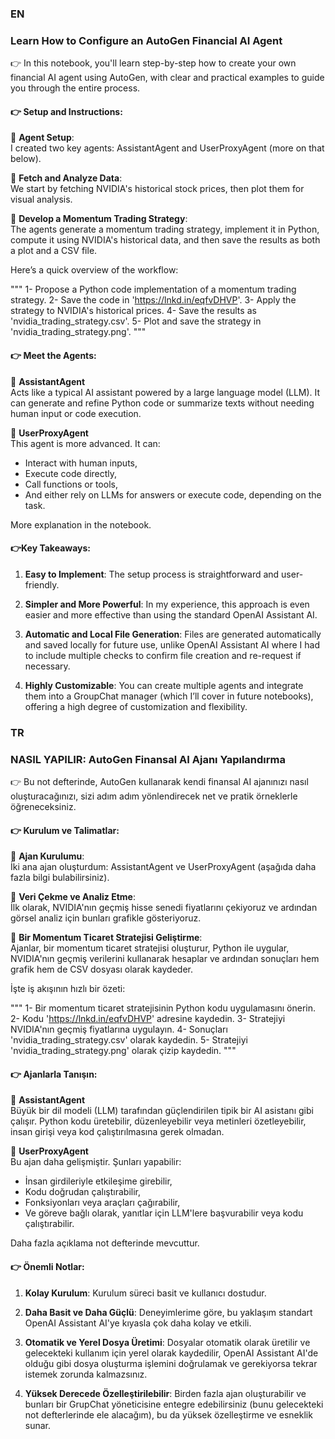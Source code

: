 ### EN
### Learn How to Configure an AutoGen Financial AI Agent

👉 In this notebook, you'll learn step-by-step how to create your own financial AI agent using AutoGen, with clear and practical examples to guide you through the entire process.

#### 👉 Setup and Instructions:
🔹 **Agent Setup**:  
I created two key agents: AssistantAgent and UserProxyAgent (more on that below).

🔹 **Fetch and Analyze Data**:  
We start by fetching NVIDIA's historical stock prices, then plot them for visual analysis.

🔹 **Develop a Momentum Trading Strategy**:  
The agents generate a momentum trading strategy, implement it in Python, compute it using NVIDIA's historical data, and then save the results as both a plot and a CSV file.

Here’s a quick overview of the workflow:

"""
1- Propose a Python code implementation of a momentum trading strategy.
2- Save the code in 'https://lnkd.in/eqfvDHVP'.
3- Apply the strategy to NVIDIA's historical prices.
4- Save the results as 'nvidia_trading_strategy.csv'.
5- Plot and save the strategy in 'nvidia_trading_strategy.png'.
"""

#### 👉 Meet the Agents:

🔹 **AssistantAgent**  
Acts like a typical AI assistant powered by a large language model (LLM). It can generate and refine Python code or summarize texts without needing human input or code execution.

🔹 **UserProxyAgent**  
This agent is more advanced. It can:
- Interact with human inputs,
- Execute code directly,
- Call functions or tools, 
- And either rely on LLMs for answers or execute code, depending on the task.

More explanation in the notebook.

#### 👉Key Takeaways:

1. **Easy to Implement**: The setup process is straightforward and user-friendly.

2. **Simpler and More Powerful**: In my experience, this approach is even easier and more effective than using the standard OpenAI Assistant AI.

3. **Automatic and Local File Generation**: Files are generated automatically and saved locally for future use, unlike OpenAI Assistant AI where I had to include multiple checks to confirm file creation and re-request if necessary.

4. **Highly Customizable**: You can create multiple agents and integrate them into a GroupChat manager (which I’ll cover in future notebooks), offering a high degree of customization and flexibility.

### TR
### NASIL YAPILIR: AutoGen Finansal AI Ajanı Yapılandırma

👉 Bu not defterinde, AutoGen kullanarak kendi finansal AI ajanınızı nasıl oluşturacağınızı, sizi adım adım yönlendirecek net ve pratik örneklerle öğreneceksiniz.

#### 👉 Kurulum ve Talimatlar:
🔹 **Ajan Kurulumu**:  
İki ana ajan oluşturdum: AssistantAgent ve UserProxyAgent (aşağıda daha fazla bilgi bulabilirsiniz).

🔹 **Veri Çekme ve Analiz Etme**:  
İlk olarak, NVIDIA'nın geçmiş hisse senedi fiyatlarını çekiyoruz ve ardından görsel analiz için bunları grafikle gösteriyoruz.

🔹 **Bir Momentum Ticaret Stratejisi Geliştirme**:  
Ajanlar, bir momentum ticaret stratejisi oluşturur, Python ile uygular, NVIDIA'nın geçmiş verilerini kullanarak hesaplar ve ardından sonuçları hem grafik hem de CSV dosyası olarak kaydeder.

İşte iş akışının hızlı bir özeti:

"""
1- Bir momentum ticaret stratejisinin Python kodu uygulamasını önerin.
2- Kodu 'https://lnkd.in/eqfvDHVP' adresine kaydedin.
3- Stratejiyi NVIDIA'nın geçmiş fiyatlarına uygulayın.
4- Sonuçları 'nvidia_trading_strategy.csv' olarak kaydedin.
5- Stratejiyi 'nvidia_trading_strategy.png' olarak çizip kaydedin.
"""

#### 👉 Ajanlarla Tanışın:

🔹 **AssistantAgent**  
Büyük bir dil modeli (LLM) tarafından güçlendirilen tipik bir AI asistanı gibi çalışır. Python kodu üretebilir, düzenleyebilir veya metinleri özetleyebilir, insan girişi veya kod çalıştırılmasına gerek olmadan.

🔹 **UserProxyAgent**  
Bu ajan daha gelişmiştir. Şunları yapabilir:
- İnsan girdileriyle etkileşime girebilir,
- Kodu doğrudan çalıştırabilir,
- Fonksiyonları veya araçları çağırabilir,
- Ve göreve bağlı olarak, yanıtlar için LLM'lere başvurabilir veya kodu çalıştırabilir.

Daha fazla açıklama not defterinde mevcuttur.

#### 👉 Önemli Notlar:

1. **Kolay Kurulum**: Kurulum süreci basit ve kullanıcı dostudur.

2. **Daha Basit ve Daha Güçlü**: Deneyimlerime göre, bu yaklaşım standart OpenAI Assistant AI'ye kıyasla çok daha kolay ve etkili.

3. **Otomatik ve Yerel Dosya Üretimi**: Dosyalar otomatik olarak üretilir ve gelecekteki kullanım için yerel olarak kaydedilir, OpenAI Assistant AI'de olduğu gibi dosya oluşturma işlemini doğrulamak ve gerekiyorsa tekrar istemek zorunda kalmazsınız.

4. **Yüksek Derecede Özelleştirilebilir**: Birden fazla ajan oluşturabilir ve bunları bir GrupChat yöneticisine entegre edebilirsiniz (bunu gelecekteki not defterlerinde ele alacağım), bu da yüksek özelleştirme ve esneklik sunar.
